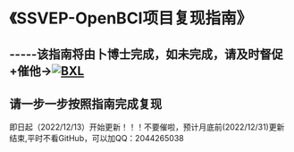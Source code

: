 # 《SSVEP-OpenBCI项目复现指南》
## -----该指南将由卜博士完成，如未完成，请及时督促+催他→[![BXL](https://img.shields.io/github/followers/Bu0717?label=%E5%8D%9C%E5%8D%9A%E5%A3%AB&style=social)](https://github.com/Bu0717)
## 请一步一步按照指南完成复现
即日起（2022/12/13）开始更新！！！不要催啦，预计月底前(2022/12/31)更新结束,平时不看GitHub，可以加QQ：2044265038
